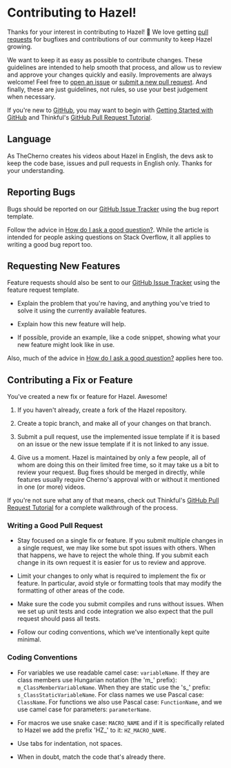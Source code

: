 Contributing to Hazel!
======================

Thanks for your interest in contributing to Hazel! :tada: We love getting [pull requests](https://www.quora.com/GitHub-What-is-a-pull-request) for bugfixes and contributions of our community to keep Hazel growing.

We want to keep it as easy as possible to contribute changes. These guidelines are intended to help smooth that process, and allow us to review and approve your changes quickly and easily. Improvements are always welcome! Feel free to [open an issue][issue-tracker] or [submit a new pull request][submit-pr]. And finally, these are just guidelines, not rules, so use your best judgement when necessary.

If you're new to [GitHub][github], you may want to begin with [Getting Started with GitHub](https://help.github.com/en/categories/getting-started-with-github) and Thinkful's [GitHub Pull Request Tutorial](https://www.thinkful.com/learn/github-pull-request-tutorial/).

## Language

As TheCherno creates his videos about Hazel in English, the devs ask to keep the code base, issues and pull requests in English only.
Thanks for your understanding.

## Reporting Bugs

Bugs should be reported on our [GitHub Issue Tracker][issue-tracker] using the bug report template.

Follow the advice in [How do I ask a good question?][how-to-ask]. While the article is intended for people asking questions on Stack Overflow, it all applies to writing a good bug report too.

## Requesting New Features

Feature requests should also be sent to our [GitHub Issue Tracker][issue-tracker] using the feature request template.

- Explain the problem that you're having, and anything you've tried to solve it using the currently available features.

- Explain how this new feature will help.

- If possible, provide an example, like a code snippet, showing what your new feature might look like in use.

Also, much of the advice in [How do I ask a good question?][how-to-ask] applies here too.

## Contributing a Fix or Feature

You've created a new fix or feature for Hazel. Awesome!

1. If you haven't already, create a fork of the Hazel repository.

2. Create a topic branch, and make all of your changes on that branch.

3. Submit a pull request, use the implemented issue template if it is based on an issue or the new issue template if it is not linked to any issue.

4. Give us a moment. Hazel is maintained by only a few people, all of whom are doing this on their limited free time, so it may take us a bit to review your request. Bug fixes should be merged in directly, while features usually require Cherno's approval with or without it mentioned in one (or more) videos.

If you're not sure what any of that means, check out Thinkful's [GitHub Pull Request Tutorial](https://www.thinkful.com/learn/github-pull-request-tutorial/) for a complete walkthrough of the process.

### Writing a Good Pull Request

- Stay focused on a single fix or feature. If you submit multiple changes in a single request, we may like some but spot issues with others. When that happens, we have to reject the whole thing. If you submit each change in its own request it is easier for us to review and approve.

- Limit your changes to only what is required to implement the fix or feature. In particular, avoid style or formatting tools that may modify the formatting of other areas of the code.

- Make sure the code you submit compiles and runs without issues. When we set up unit tests and code integration we also expect that the pull request should pass all tests.

- Follow our coding conventions, which we've intentionally kept quite minimal.

### Coding Conventions

- For variables we use readable camel case: `variableName`. If they are class members use Hungarian notation (the 'm_' prefix): `m_ClassMemberVariableName`. When they are static use the 's_' prefix: `s_ClassStaticVariableName`. For class names we use Pascal case: `ClassName`. For functions we also use Pascal case: `FunctionName`, and we use camel case for parameters: `parameterName`.

- For macros we use snake case: `MACRO_NAME` and if it is specifically related to Hazel we add the prefix 'HZ_' to it: `HZ_MACRO_NAME`.

- Use tabs for indentation, not spaces.

- When in doubt, match the code that's already there.



[github]: https://github.com
[how-to-ask]: https://stackoverflow.com/help/how-to-ask
[issue-tracker]: https://github.com/TheCherno/Hazel/issues
[submit-pr]: https://github.com/TheCherno/Hazel/pulls
